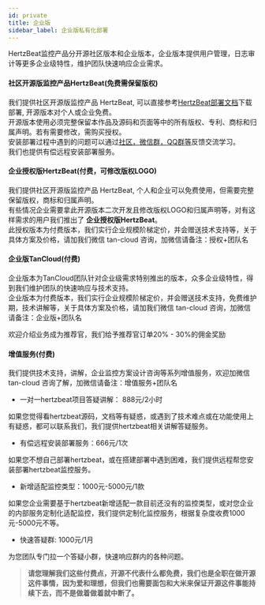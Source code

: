 ```yaml
---
id: private  
title: 企业版    
sidebar_label: 企业版私有化部署     
---
```

HertzBeat监控产品分开源社区版本和企业版本，企业版本提供用户管理，日志审计等更多企业级特性，维护团队快速响应企业需求。

#### 社区开源版监控产品HertzBeat(免费需保留版权)   

我们提供社区开源版监控产品 HertzBeat, 可以直接参考[HertzBeat部署文档](/docs)下载部署, 开源版本对个人或企业免费。  
开源版本使用必须完整保留本作品及源码和页面等中的所有版权、专利、商标和归属声明。若有需要修改，需购买授权。      
安装部署过程中遇到的问题可以通过[社区，微信群，QQ群等](/docs/others/contact)反馈交流学习。         
我们也提供有偿远程安装部署服务。     

#### 企业授权版HertzBeat(付费，可修改版权LOGO)      

我们提供社区开源版监控产品 HertzBeat, 个人和企业可以免费使用，但需要完整保留版权，商标和归属声明。      
有些情况企业需要拿此开源版本二次开发且修改版权LOGO和归属声明等，对有这样需求的用户我们推出了 **企业授权版HertzBeat**。     
此授权版本为付费版本，我们实行企业规模阶梯定价，并会赠送技术支持等，关于具体方案及价格，请加我们微信 tan-cloud 咨询，加微信请备注：授权+团队名     

#### 企业版TanCloud(付费)  

企业版本为TanCloud团队针对企业级需求特别推出的版本，众多企业级特性，得到我们维护团队的快速响应与技术支持。      
企业版本为付费版本，我们实行企业规模阶梯定价，并会赠送技术支持，免费维护期，技术讲解等，关于具体方案及价格，请加我们微信 tan-cloud 咨询，加微信请备注：企业版+团队名     

欢迎介绍业务成为推荐官，我们给予推荐官订单20% - 30%的佣金奖励      

#### 增值服务(付费)   

我们提供技术支持，讲解，企业监控方案设计咨询等系列增值服务，欢迎加微信 tan-cloud 咨询了解，加微信请备注：增值服务+团队名     

- 一对一hertzbeat项目答疑讲解： 888元/2小时 

如果您觉得看hertzbeat源码，文档等有疑惑，或遇到了技术难点或在功能使用上有疑惑，都可以联系我们，我们提供hertzbeat相关讲解答疑服务。   

- 有偿远程安装部署服务：666元/1次  

如果您不想自己部署hertzbeat，或在搭建部署中遇到困难，我们提供远程帮您安装部署hertzbeat监控服务。  

- 新增适配监控类型：1000元-5000元/1款  

如果您企业需要基于hertzbeat新增适配一款目前还没有的监控类型，或对您企业的内部服务定制化适配监控，我们提供定制化监控服务，根据复杂度收费1000元-5000元不等。

- 快速答疑群: 1000元/1月  

为您团队专门拉一个答疑小群，快速响应群内的各种问题。   

> **请您理解我们这些付费点，开源不代表什么都免费，我们也是全职在做开源这件事情，因为爱和理想，但我们也需要面包和大米来保证开源这件事能持续下去，而不是做着做着就中断了。**    
